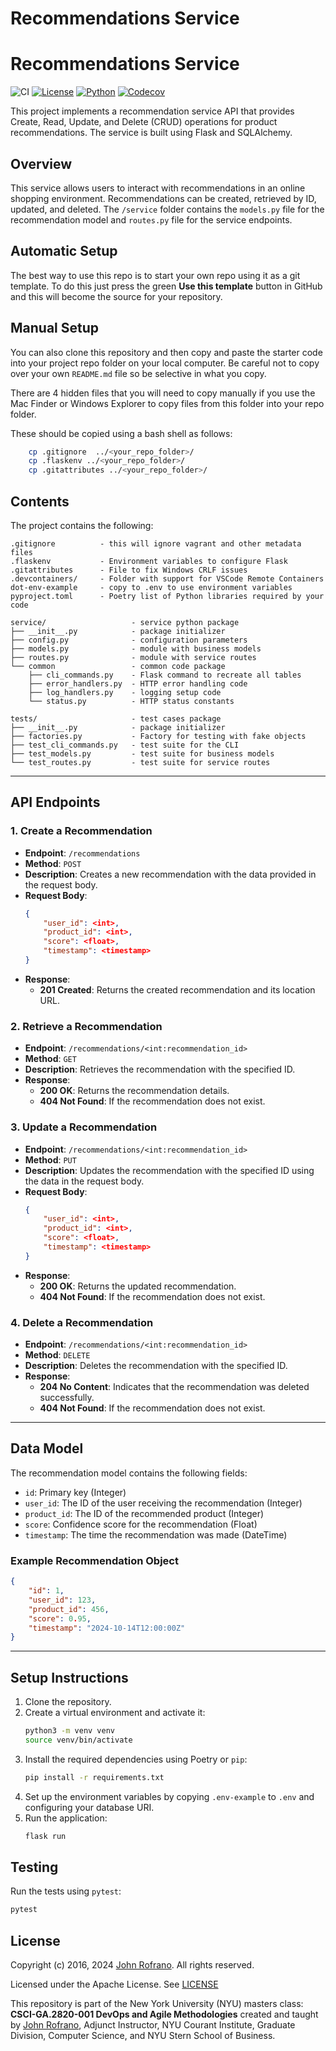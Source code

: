 
# Recommendations Service

# Recommendations Service

![CI](https://github.com/CSCI-GA-2820-FA24-001/recommendations/actions/workflows/ci.yml/badge.svg)
[![License](https://img.shields.io/badge/License-Apache_2.0-blue.svg)](https://opensource.org/licenses/Apache-2.0)
[![Python](https://img.shields.io/badge/Language-Python-blue.svg)](https://python.org/)
[![Codecov](https://codecov.io/gh/<username>/<repository>/branch/master/graph/badge.svg)](https://codecov.io/gh/<username>/<repository>)


This project implements a recommendation service API that provides Create, Read, Update, and Delete (CRUD) operations for product recommendations. The service is built using Flask and SQLAlchemy.

## Overview

This service allows users to interact with recommendations in an online shopping environment. Recommendations can be created, retrieved by ID, updated, and deleted. The `/service` folder contains the `models.py` file for the recommendation model and `routes.py` file for the service endpoints.

## Automatic Setup

The best way to use this repo is to start your own repo using it as a git template. To do this just press the green **Use this template** button in GitHub and this will become the source for your repository.

## Manual Setup

You can also clone this repository and then copy and paste the starter code into your project repo folder on your local computer. Be careful not to copy over your own `README.md` file so be selective in what you copy.

There are 4 hidden files that you will need to copy manually if you use the Mac Finder or Windows Explorer to copy files from this folder into your repo folder.

These should be copied using a bash shell as follows:

```bash
    cp .gitignore  ../<your_repo_folder>/
    cp .flaskenv ../<your_repo_folder>/
    cp .gitattributes ../<your_repo_folder>/
```

## Contents

The project contains the following:

```text
.gitignore          - this will ignore vagrant and other metadata files
.flaskenv           - Environment variables to configure Flask
.gitattributes      - File to fix Windows CRLF issues
.devcontainers/     - Folder with support for VSCode Remote Containers
dot-env-example     - copy to .env to use environment variables
pyproject.toml      - Poetry list of Python libraries required by your code

service/                   - service python package
├── __init__.py            - package initializer
├── config.py              - configuration parameters
├── models.py              - module with business models
├── routes.py              - module with service routes
└── common                 - common code package
    ├── cli_commands.py    - Flask command to recreate all tables
    ├── error_handlers.py  - HTTP error handling code
    ├── log_handlers.py    - logging setup code
    └── status.py          - HTTP status constants

tests/                     - test cases package
├── __init__.py            - package initializer
├── factories.py           - Factory for testing with fake objects
├── test_cli_commands.py   - test suite for the CLI
├── test_models.py         - test suite for business models
└── test_routes.py         - test suite for service routes
```

---

## API Endpoints

### 1. Create a Recommendation

- **Endpoint**: `/recommendations`  
- **Method**: `POST`  
- **Description**: Creates a new recommendation with the data provided in the request body.  
- **Request Body**: 
  ```json
  {
      "user_id": <int>,
      "product_id": <int>,
      "score": <float>,
      "timestamp": <timestamp>
  }
  ```
- **Response**:  
  - **201 Created**: Returns the created recommendation and its location URL.

### 2. Retrieve a Recommendation

- **Endpoint**: `/recommendations/<int:recommendation_id>`  
- **Method**: `GET`  
- **Description**: Retrieves the recommendation with the specified ID.  
- **Response**:  
  - **200 OK**: Returns the recommendation details.
  - **404 Not Found**: If the recommendation does not exist.

### 3. Update a Recommendation

- **Endpoint**: `/recommendations/<int:recommendation_id>`  
- **Method**: `PUT`  
- **Description**: Updates the recommendation with the specified ID using the data in the request body.  
- **Request Body**: 
  ```json
  {
      "user_id": <int>,
      "product_id": <int>,
      "score": <float>,
      "timestamp": <timestamp>
  }
  ```
- **Response**:  
  - **200 OK**: Returns the updated recommendation.
  - **404 Not Found**: If the recommendation does not exist.

### 4. Delete a Recommendation

- **Endpoint**: `/recommendations/<int:recommendation_id>`  
- **Method**: `DELETE`  
- **Description**: Deletes the recommendation with the specified ID.  
- **Response**:  
  - **204 No Content**: Indicates that the recommendation was deleted successfully.
  - **404 Not Found**: If the recommendation does not exist.

---

## Data Model

The recommendation model contains the following fields:

- `id`: Primary key (Integer)
- `user_id`: The ID of the user receiving the recommendation (Integer)
- `product_id`: The ID of the recommended product (Integer)
- `score`: Confidence score for the recommendation (Float)
- `timestamp`: The time the recommendation was made (DateTime)

### Example Recommendation Object
```json
{
    "id": 1,
    "user_id": 123,
    "product_id": 456,
    "score": 0.95,
    "timestamp": "2024-10-14T12:00:00Z"
}
```

---

## Setup Instructions

1. Clone the repository.
2. Create a virtual environment and activate it:
    ```bash
    python3 -m venv venv
    source venv/bin/activate
    ```
3. Install the required dependencies using Poetry or `pip`:
    ```bash
    pip install -r requirements.txt
    ```
4. Set up the environment variables by copying `.env-example` to `.env` and configuring your database URI.
5. Run the application:
    ```bash
    flask run
    ```


## Testing

Run the tests using `pytest`:
```bash
pytest
```

## License

Copyright (c) 2016, 2024 [John Rofrano](https://www.linkedin.com/in/JohnRofrano/). All rights reserved.

Licensed under the Apache License. See [LICENSE](LICENSE)

This repository is part of the New York University (NYU) masters class: **CSCI-GA.2820-001 DevOps and Agile Methodologies** created and taught by [John Rofrano](https://cs.nyu.edu/~rofrano/), Adjunct Instructor, NYU Courant Institute, Graduate Division, Computer Science, and NYU Stern School of Business.